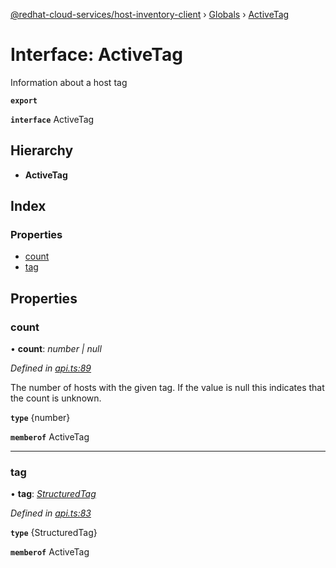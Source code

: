 [@redhat-cloud-services/host-inventory-client](../README.md) › [Globals](../globals.md) › [ActiveTag](activetag.md)

# Interface: ActiveTag

Information about a host tag

**`export`** 

**`interface`** ActiveTag

## Hierarchy

* **ActiveTag**

## Index

### Properties

* [count](activetag.md#count)
* [tag](activetag.md#tag)

## Properties

###  count

• **count**: *number | null*

*Defined in [api.ts:89](https://github.com/RedHatInsights/javascript-clients/blob/master/packages/host-inventory/api.ts#L89)*

The number of hosts with the given tag. If the value is null this indicates that the count is unknown.

**`type`** {number}

**`memberof`** ActiveTag

___

###  tag

• **tag**: *[StructuredTag](structuredtag.md)*

*Defined in [api.ts:83](https://github.com/RedHatInsights/javascript-clients/blob/master/packages/host-inventory/api.ts#L83)*

**`type`** {StructuredTag}

**`memberof`** ActiveTag
